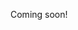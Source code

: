 <!--- * All data needs to be close to each other
-----   * No microservice should have its own persistent storage -- keep it in memory
----- * Microservices should be treated as "large" workers/singletons
---->

Coming soon!
